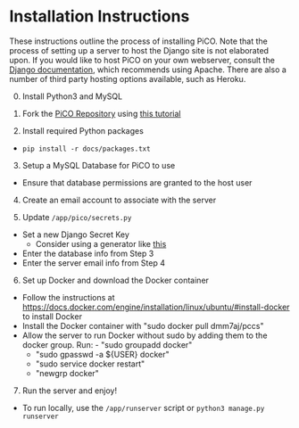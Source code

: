 # Installation Instructions

These instructions outline the process of installing PiCO. Note that the process of setting up a server to host the Django site is not elaborated upon. If you would like to host PiCO on your own webserver, consult the [Django documentation](https://docs.djangoproject.com/en/1.10/howto/deployment/wsgi/modwsgi/), which recommends using Apache. There are also a number of third party hosting options available, such as Heroku.

0. Install Python3 and MySQL

1. Fork the [PiCO Repository](https://github.com/uva-slp/pico) using [this tutorial](https://help.github.com/articles/fork-a-repo/)

2. Install required Python packages
  - `pip install -r docs/packages.txt`

3. Setup a MySQL Database for PiCO to use
  - Ensure that database permissions are granted to the host user

4. Create an email account to associate with the server

5. Update `/app/pico/secrets.py`
  - Set a new Django Secret Key
  	- Consider using a generator like [this](http://www.miniwebtool.com/django-secret-key-generator/)
  - Enter the database info from Step 3
  - Enter the server email info from Step 4

6. Set up Docker and download the Docker container
  - Follow the instructions at https://docs.docker.com/engine/installation/linux/ubuntu/#install-docker to install Docker
  - Install the Docker container with "sudo docker pull dmm7aj/pccs"
  - Allow the server to run Docker without sudo by adding them to the docker group. Run:
        - "sudo groupadd docker"
	- "sudo gpasswd -a ${USER} docker"
	- "sudo service docker restart"
	- "newgrp docker"

7. Run the server and enjoy!
  - To run locally, use the `/app/runserver` script or `python3 manage.py runserver`
